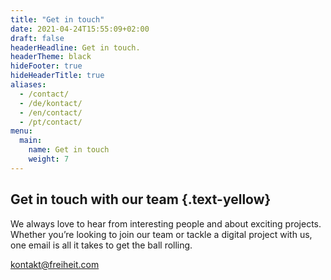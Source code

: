 ```yaml
---
title: "Get in touch"
date: 2021-04-24T15:55:09+02:00
draft: false
headerHeadline: Get in touch.
headerTheme: black
hideFooter: true
hideHeaderTitle: true
aliases:
  - /contact/
  - /de/kontact/
  - /en/contact/
  - /pt/contact/
menu:
  main:
    name: Get in touch
    weight: 7
---
```

## Get in touch with our team {.text-yellow}

We always love to hear from interesting people and about exciting projects. Whether you’re looking to join our team or tackle a digital project with us, one email is all it takes to get the ball rolling.

[kontakt@freiheit.com](mailto:kontakt@freiheit.com)
